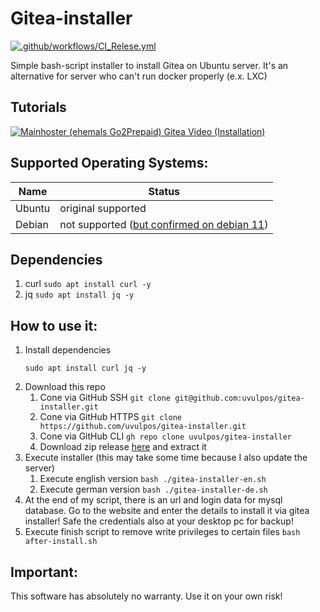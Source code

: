 [gitea-tutorial-go2prepaid-video]: https://www.youtube.com/watch?v=Tj8a7TSG4sU

[gitea-tutorial-go2prepaid-thumbnail]: https://i.ytimg.com/vi/Tj8a7TSG4sU/hqdefault.jpg?sqp=-oaymwEZCNACELwBSFXyq4qpAwsIARUAAIhCGAFwAQ==&rs=AOn4CLBrjPPYZu5KLIZ5Qx_Z0W60i44ojQ

# Gitea-installer
[![.github/workflows/CI_Relese.yml](https://github.com/uvulpos/gitea-installer/actions/workflows/CI_Relese.yml/badge.svg?branch=master)](https://github.com/uvulpos/gitea-installer/actions/workflows/CI_Relese.yml)

Simple bash-script installer to install Gitea on Ubuntu server. It's an alternative for server who can't run docker
properly (e.x. LXC)

## Tutorials

[![Mainhoster (ehemals Go2Prepaid) Gitea Video (Installation)][gitea-tutorial-go2prepaid-thumbnail]][gitea-tutorial-go2prepaid-video]

## Supported Operating Systems:

| Name | Status |
|------|--------|
|Ubuntu| original supported |
|Debian| not supported ([but confirmed on debian 11](https://github.com/uvulpos/gitea-installer/issues/8)) |

## Dependencies
1. curl `sudo apt install curl -y`
2. jq `sudo apt install jq -y`

## How to use it:
1. Install dependencies
   ```
   sudo apt install curl jq -y
   ```
2. Download this repo
    1. Cone via GitHub SSH `git clone git@github.com:uvulpos/gitea-installer.git`
    1. Cone via GitHub HTTPS `git clone https://github.com/uvulpos/gitea-installer.git`
    1. Cone via GitHub CLI `gh repo clone uvulpos/gitea-installer`
    1. Download zip release [here](https://github.com/uvulpos/gitea-installer/releases) and extract it
3. Execute installer (this may take some time because I also update the server)
    1. Execute english version `bash ./gitea-installer-en.sh`
    1. Execute german version `bash ./gitea-installer-de.sh`
4. At the end of my script, there is an url and login data for mysql database. Go to the website and enter the details
   to install it via gitea installer! Safe the credentials also at your desktop pc for backup!
5. Execute finish script to remove write privileges to certain files `bash after-install.sh`

## Important:

This software has absolutely no warranty. Use it on your own risk!

